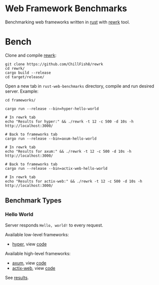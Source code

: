 # Web Framework Benchmarks

Benchmarking web frameworks written in [rust](https://github.com/rust-lang/rust) with [rewrk](https://github.com/ChillFish8/rewrk) tool.

# Bench

Clone and compile [rewrk](https://github.com/ChillFish8/rewrk):

```
git clone https://github.com/ChillFish8/rewrk
cd rewrk/
cargo build --release
cd target/release/
```

Open a new tab in `rust-web-benchmarks` directory, compile and run desired server. Example:

```
cd frameworks/

cargo run --release --bin=hyper-hello-world

# In rewrk tab
echo "Results for hyper:" && ./rewrk -t 12 -c 500 -d 10s -h http://localhost:3000/

# Back to frameworks tab
cargo run --release --bin=axum-hello-world

# In rewrk tab
echo "Results for axum:" && ./rewrk -t 12 -c 500 -d 10s -h http://localhost:3000/

# Back to frameworks tab
cargo run --release --bin=actix-web-hello-world

# In rewrk tab
echo "Results for actix-web:" && ./rewrk -t 12 -c 500 -d 10s -h http://localhost:3000/
```

## Benchmark Types

### Hello World

Server responds `Hello, world!` to every request.

Available low-level frameworks:

- [hyper](https://github.com/hyperium/hyper), view [code](frameworks/hyper-hello-world/src/main.rs)

Available high-level frameworks:

- [axum](https://github.com/tokio-rs/axum), view [code](frameworks/axum-hello-world/src/main.rs)
- [actix-web](https://github.com/actix/actix-web), view [code](frameworks/actix-web-hello-world/src/main.rs)

See [results](results/hello-world.md).
